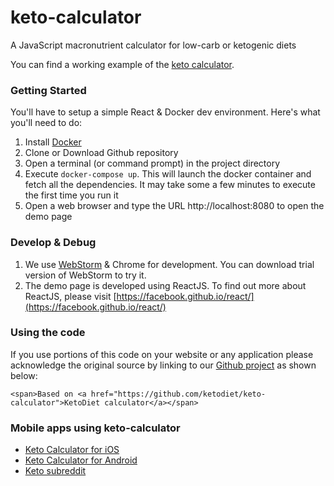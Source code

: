 # keto-calculator
A JavaScript macronutrient calculator for low-carb or ketogenic diets

You can find a working example of the [keto calculator](http://ketodietapp.com/keto-calculator).

### Getting Started

You'll have to setup a simple React & Docker dev environment. Here's what you'll need to do:

1. Install [Docker](https://docs.docker.com/docker-for-mac/)
1. Clone or Download Github repository
1. Open a terminal (or command prompt) in the project directory
1. Execute `docker-compose up`. This will launch the docker container and fetch all the dependencies. It may take some a few minutes to execute the first time you run it
1. Open a web browser and type the URL http://localhost:8080 to open the demo page

### Develop & Debug

1. We use [WebStorm](https://www.jetbrains.com/webstorm/) & Chrome for development. You can download  trial version of WebStorm to try it.
1. The demo page is developed using ReactJS. To find out more about ReactJS, please visit [https://facebook.github.io/react/](https://facebook.github.io/react/)
 

### Using the code

If you use portions of this code on your website or any application please acknowledge the original source by linking to our [Github project](https://github.com/ketodiet/keto-calculator) as shown below:

`<span>Based on <a href="https://github.com/ketodiet/keto-calculator">KetoDiet calculator</a></span>`

### Mobile apps using keto-calculator

* [Keto Calculator for iOS](https://itunes.apple.com/us/app/keto-calculator-keto-buddy/id765076642?mt=8)
* [Keto Calculator for Android](https://play.google.com/store/apps/details?id=com.compumasterltd.keto_calculator)
* [Keto subreddit](https://www.reddit.com/r/ketodietapp/)
